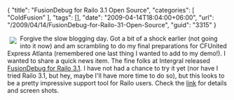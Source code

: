{
	"title": "FusionDebug for Railo 3.1 Open Source",
	"categories": [
		"ColdFusion"
	],
	"tags": [],
	"date": "2009-04-14T18:04:00+06:00",
	"url": "/2009/04/14/FusionDebug-for-Railo-31-Open-Source",
	"guid": "3315"
}

<img src="http://www.fusion-reactor.com/common/images/layout/logolabs.png" style="padding: 5px" align="left"> Forgive the slow blogging day. Got a bit of a shock earlier (not going into it now) and am scrambling to do my final preparations for CFUnited Express Atlanta (remembered one last thing I wanted to add to my demo!). I wanted to share a quick news item. The fine folks at Intergral released <a href="http://www.fusion-reactor.com/labs/fd_railo.cfm">FusionDebug for Railo 3.1</a>. I have not had a chance to try it yet (nor have I tried Railo 3.1, but hey, maybe I'll have more time to do so), but this looks to be a pretty impressive support tool for Railo users. Check the <a href="http://www.fusion-reactor.com/labs/fd_railo.cfm">link</a> for details and screen shots. 
<br clear="left">